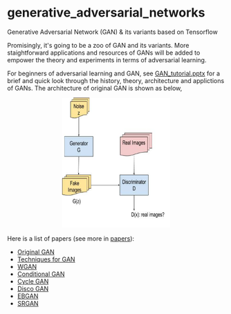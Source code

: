 # generative_adversarial_networks
Generative Adversarial Network (GAN) &amp; its variants based on Tensorflow

Promisingly, it's going to be a zoo of GAN and its variants. More staightforward applications and resources of GANs will be added to empower the theory and experiments in terms of adversarial learning.

For beginners of adversarial learning and GAN, see [GAN_tutorial.pptx](GAN_tutorial.pptx) for a brief and quick look through the history, theory, architecture and applictions of GANs. The architecture of original GAN is shown as below,
<p align="center">
<img src="imgs/GAN_architecture.jpg" width="250px" height="300px"/>
</p>

Here is a list of papers (see more in [papers](papers)):
* [Original GAN](papers/GAN.pdf)
* [Techniques for GAN](papers/Improved_Techniques_for_Training_GANs.pdf)
* [WGAN](papers/Wasserstein_GAN.pdf)
* [Conditional GAN](papers/conditional_GAN.pdf)
* [Cycle GAN](papers/cycle_GAN.pdf)
* [Disco GAN](papers/Disco_GAN.pdf)
* [EBGAN](papers/EBGAN.pdf)
* [SRGAN](papers/Photo-Realistic_Single_Image_Super-Resolution_Using_a_Generative_Adversarial_Network.pdf)

